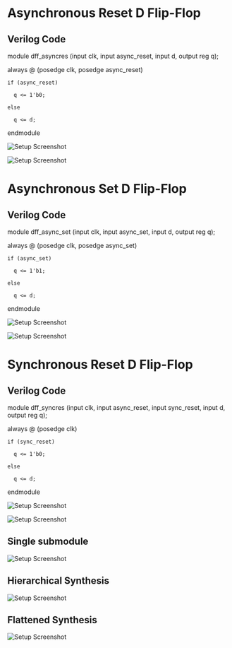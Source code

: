 # Asynchronous Reset D Flip-Flop

## Verilog Code

module dff_asyncres (input clk, input async_reset, input d, output reg q);

  always @ (posedge clk, posedge async_reset)
  
    if (async_reset)
    
      q <= 1'b0;
      
    else
    
      q <= d;
      
endmodule

![Setup Screenshot]()

![Setup Screenshot](dffasynreset.PNG)

# Asynchronous Set D Flip-Flop

## Verilog Code

module dff_async_set (input clk, input async_set, input d, output reg q);

  always @ (posedge clk, posedge async_set)
  
    if (async_set)
    
      q <= 1'b1;
      
    else
    
      q <= d;
      
endmodule

![Setup Screenshot](dffaynset.PNG)

![Setup Screenshot]()

# Synchronous Reset D Flip-Flop

## Verilog Code

module dff_syncres (input clk, input async_reset, input sync_reset, input d, output reg q);

  always @ (posedge clk)
  
    if (sync_reset)
    
      q <= 1'b0;
      
    else
    
      q <= d;
      
endmodule

![Setup Screenshot](dffsynreset.PNG)

![Setup Screenshot](dffsyncres.PNG)

## Single submodule

![Setup Screenshot](2submodule.PNG)

## Hierarchical Synthesis

![Setup Screenshot](2hierarchy.PNG)

## Flattened Synthesis

![Setup Screenshot](
2flatten.PNG)

